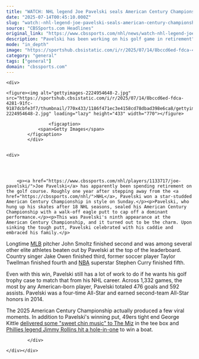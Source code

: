```yaml
---
title: "WATCH: NHL legend Joe Pavelski seals American Century Championship win with walk-off eagle putt"
date: "2025-07-14T00:45:10.000Z"
slug: "watch:-nhl-legend-joe-pavelski-seals-american-century-championship-win-with-walk-off-eagle-putt"
source: "CBSSports.com Headlines"
original_link: "https://www.cbssports.com/nhl/news/watch-nhl-legend-joe-pavelski-seals-american-century-championship-win-with-walk-off-eagle-putt/"
description: "Pavelski has been working on his golf game in retirement"
mode: "in_depth"
image: "https://sportshub.cbsistatic.com/i/r/2025/07/14/8bccd6ed-fdca-4281-91fc-9187dcbfe3f7/thumbnail/1200x675/d85220214eda6a0374f0fb5ebd69a4ce/gettyimages-2224954648-2.jpg"
category: "general"
tags: ["general"]
domain: "cbssports.com"
---
```

<div id="readability-page-1" class="page"><div id="Article-body">
        
    
        
                
    <div>
                            
    <figure><img alt="gettyimages-2224954648-2.jpg" src="https://sportshub.cbsistatic.com/i/r/2025/07/14/8bccd6ed-fdca-4281-91fc-9187dcbfe3f7/thumbnail/770x433/1186f471ec3e4158cd78dbad398e6ca8/gettyimages-2224954648-2.jpg" loading="lazy" height="433" width="770"></figure>
        
                    <figcaption>
                <span>Getty Images</span>
            </figcaption>
            </div>

    
    <div>
        
        
                            
                
        <p><a href="https://www.cbssports.com/nhl/players/1133717/joe-pavelski/">Joe Pavelski</a> has apparently been spending retirement on the golf course. Roughly one year after stepping away from the <a href="https://cbssports.com/nhl/">NHL</a>, Pavelski won a star-studded American Century Championship in style on Sunday.</p><p>Pavelski, who hung up his skates after 18 NHL seasons, sealed his American Century Championship with a walk-off eagle putt to cap off a dominant performance.</p><p>This was Pavelski's ninth appearance at the American Century Championship, and it turned out to be the charm. Upon sinking the tough putt, Pavelski celebrated with his caddie and embraced his family.</p>
        


<p>Longtime <a href="https://cbssports.com/mlb/">MLB</a> pitcher John Smoltz finished second and was among several other elite athletes beaten out by Pavelski at the top of the leaderboard. Country singer Jake Owen finished third, former soccer player Taylor Twellman finished fourth and <a href="https://cbssports.com/nba/">NBA</a> superstar Stephen Curry finished fifth.</p><p>Even with this win, Pavelski still has a lot of work to do if he wants his golf trophy case to match that from his NHL career. Across 1,332 games, the most by any American-born player, Pavelski totaled 476 goals and 592 assists. Pavelski was a four-time All-Star and earned second-team All-Star honors in 2014.</p>
        

<p>The 2025 American Century Championship actually produced a few viral moments. In addition to Pavelski's winning put, 49ers tight end George Kittle <span><a href="https://www.cbssports.com/nfl/news/watch-george-kittle-delivers-sweet-chin-music-on-the-miz-during-american-century-golf-championship/" target="_blank">delivered some "sweet chin music" to The Miz</a></span> in the tee box and <span><a href="https://www.cbssports.com/mlb/news/phillies-legend-jimmy-rollins-hits-hole-in-one-wins-boat-at-american-century-championship/" target="_blank">Phillies legend Jimmy Rollins hit a hole-in-one</a></span> to win a boat.&nbsp;</p>


        
            </div>

    </div></div>
